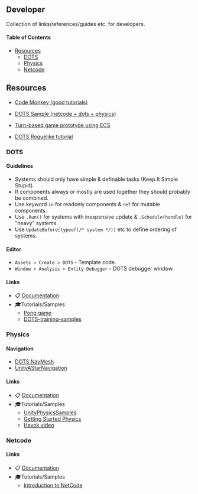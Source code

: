 ## Developer

Collection of links/references/guides etc. for developers.

#### Table of Contents

- [Resources](#Resources)
  - [DOTS](#DOTS)
  - [Physics](#Physics)
  - [Netcode](#Netcode)

## Resources

- [Code Monkey (good tutorials)](https://www.youtube.com/channel/UCFK6NCbuCIVzA6Yj1G_ZqCg/videos)
- [DOTS Sample (netcode + dots + physics)](https://github.com/Unity-Technologies/DOTSSample)
- [Turn-based game prototype using ECS ](https://www.youtube.com/watch?v=mL4qrt-15TE)

- [DOTS Roguelike tutorial](https://github.com/sarkahn/rltk_unity_roguelike/blob/master/Assets/Part1-HelloWorld/1.5a-TakingATurn/README.md#15a---taking-a-turn)

### DOTS

#### Guidelines

- Systems should only have simple & definable tasks (Keep It Simple Stupid).
- If components always or mostly are used together they should probably be combined.
- Use keyword `in` for readonly components & `ref` for mutable components.
- Use `.Run()` for systems with inexpensive update & `.Schedule(handle)` for "heavy" systems.
- Use `UpdateBefore[typeof(/* system */)]` etc to define ordering of systems.

#### Editor

- `Assets > Create > DOTS` - Template code.
- `Window > Analysis > Entity Debugger` - DOTS debugger window.

#### Links

- 📋 [Documentation](https://docs.unity3d.com/Packages/com.unity.entities@0.7/manual/ecs_core.html)
- 🎓Tutorials/Samples
  - [Pong game](https://www.youtube.com/watch?v=a9AUXNFBWt4)
  - [DOTS-training-samples](https://github.com/Unity-Technologies/DOTS-training-samples)

### Physics

#### Navigation

- [DOTS NavMesh](https://github.com/reeseschultz/ReeseUnityDemos/blob/master/Packages/com.reese.nav/README.md)
- [UnityAStarNavigation](https://github.com/jeffvella/UnityAStarNavigation)

#### Links

- 📋 [Documentation](https://docs.unity3d.com/Packages/com.unity.physics@0.2/manual/index.html)
- 🎓Tutorials/Samples
  - [UnityPhysicsSamples](https://github.com/Unity-Technologies/EntityComponentSystemSamples/tree/master/UnityPhysicsSamples)
  - [Getting Started Physics](https://www.youtube.com/watch?v=B3SFWm9gkL8)
  - [Havok video](https://www.youtube.com/watch?v=EJgB2Q5URvY)

### Netcode

#### Links

- 📋 [Documentation](https://docs.unity3d.com/Packages/com.unity.netcode@0.0/manual/index.html)
- 🎓Tutorials/Samples
  - [Introduction to NetCode](https://www.youtube.com/watch?v=P_-FoJuaYOI)
